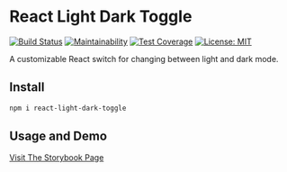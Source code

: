 # React Light Dark Toggle
[![Build Status](https://app.travis-ci.com/trickl/react-light-dark-toggle.svg?branch=main)](https://app.travis-ci.com/trickl/react-light-dark-toggle)
[![Maintainability](https://api.codeclimate.com/v1/badges/b5f92597060361dda169/maintainability)](https://codeclimate.com/github/trickl/react-light-dark-toggle/maintainability)
[![Test Coverage](https://api.codeclimate.com/v1/badges/b5f92597060361dda169/test_coverage)](https://codeclimate.com/github/trickl/react-light-dark-toggle/test_coverage)
[![License: MIT](https://img.shields.io/badge/License-MIT-yellow.svg)](https://opensource.org/licenses/MIT)

A customizable React switch for changing between light and dark mode.

## Install
```bash
npm i react-light-dark-toggle
```

## Usage and Demo
[Visit The Storybook Page](https://master--617ed0e7e88637004aa2ac53.chromatic.com/?path=/story/snowfox-controls-uncontrolledtransferlist--three-way-transfer-list)

